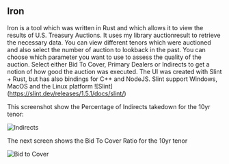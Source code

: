 ## Iron

Iron is a tool which was written in Rust and which allows it to view the results of U.S. Treasury Auctions. It uses my library auctionresult to retrieve the necessary data. You can view different tenors which were auctioned and also select the number of auction to lookback in the past. You can choose which parameter you want to use to assess the quality of the auction. Select either Bid To Cover, Primary Dealers or Indirects to get a notion of how good the auction was executed. The UI was created with Slint + Rust, but has also bindings for C++ and NodeJS. Slint support Windows, MacOS and the Linux platform ![Slint] (https://slint.dev/releases/1.5.1/docs/slint/)

This screenshot show the Percentage of Indirects takedown for the 10yr tenor:

![Indirects](https://github.com/foxkill/iron/assets/7531860/e4491d1d-dcd1-454d-995a-96043a07ac49)

The next screen shows the Bid To Cover Ratio for the 10yr tenor

![Bid to Cover](https://github.com/foxkill/iron/assets/7531860/616c5ad9-7ac3-432b-b3da-cb177e23b3cd)


